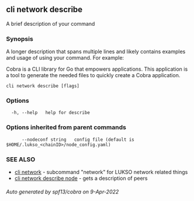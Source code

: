 ## cli network describe

A brief description of your command

### Synopsis

A longer description that spans multiple lines and likely contains examples
and usage of using your command. For example:

Cobra is a CLI library for Go that empowers applications.
This application is a tool to generate the needed files
to quickly create a Cobra application.

```
cli network describe [flags]
```

### Options

```
  -h, --help   help for describe
```

### Options inherited from parent commands

```
      --nodeconf string   config file (default is $HOME/.lukso_<chainID>/node_config.yaml)
```

### SEE ALSO

* [cli network](cli_network.md)	 - subcommand "network" for LUKSO network related things
* [cli network describe node](cli_network_describe_node.md)	 - gets a description of peers

###### Auto generated by spf13/cobra on 9-Apr-2022
